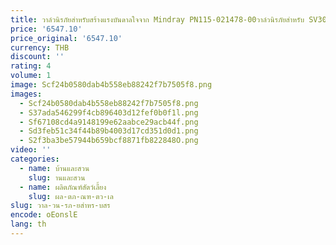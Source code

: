 ```yaml
---
title: วาล์วนิรภัยสำหรับสร้างแรงบันดาลใจจาก Mindray PN115-021478-00วาล์วนิรภัยสำหรับ SV300 SV600 SV800 SV350 E3 E5
price: '6547.10'
price_original: '6547.10'
currency: THB
discount: ''
rating: 4
volume: 1
image: Scf24b0580dab4b558eb88242f7b7505f8.png
images:
  - Scf24b0580dab4b558eb88242f7b7505f8.png
  - S37ada546299f4cb896403d12fef0b0f1l.png
  - Sf67108cd4a9148199e62aabce29acb44f.png
  - Sd3feb51c34f44b89b4003d17cd351d0d1.png
  - S2f3ba3be57944b659bcf8871fb822848O.png
video: ''
categories:
  - name: บ้านและสวน
    slug: านและสวน
  - name: ผลิตภัณฑ์สัตว์เลี้ยง
    slug: ผล-ตภ-ณฑ-ตว-เล
slug: วาล-วน-รภ-ยสำหร-บสร
encode: oEonslE
lang: th
---
```

  